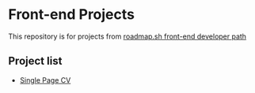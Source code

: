 # Front-end Projects

This repository is for projects from [roadmap.sh front-end developer path](https://roadmap.sh/frontend)

## Project list
* [Single Page CV](https://roadmap.sh/projects/single-page-cv)
